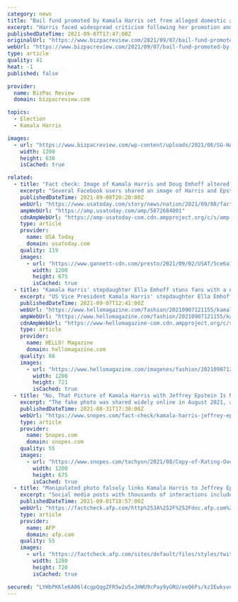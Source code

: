 ```yaml
---
category: news
title: "Bail fund promoted by Kamala Harris set free alleged domestic abuser who’s now charged with murder"
excerpt: "Harris faced widespread criticism following her promotion and endorsement of the organization shortly after the Floyd incident."
publishedDateTime: 2021-09-07T17:47:00Z
originalUrl: "https://www.bizpacreview.com/2021/09/07/bail-fund-promoted-by-kamala-harris-set-free-alleged-domestic-abuser-whos-now-charged-with-murder-1130982/"
webUrl: "https://www.bizpacreview.com/2021/09/07/bail-fund-promoted-by-kamala-harris-set-free-alleged-domestic-abuser-whos-now-charged-with-murder-1130982/"
type: article
quality: 41
heat: -1
published: false

provider:
  name: BizPac Review
  domain: bizpacreview.com

topics:
  - Election
  - Kamala Harris

images:
  - url: "https://www.bizpacreview.com/wp-content/uploads/2021/06/SG-HARRIS-1200x630.png"
    width: 1200
    height: 630
    isCached: true

related:
  - title: "Fact check: Image of Kamala Harris and Doug Emhoff altered to show Jeffrey Epstein"
    excerpt: "Several Facebook users shared an image of Harris and Epstein with the words \"Make this photo famous.\" But the image has been altered to add Epstein."
    publishedDateTime: 2021-09-08T20:20:00Z
    webUrl: "https://www.usatoday.com/story/news/nation/2021/09/08/fact-check-altered-image-shows-jeffrey-epstein-next-kamala-harris/5672684001/"
    ampWebUrl: "https://amp.usatoday.com/amp/5672684001"
    cdnAmpWebUrl: "https://amp-usatoday-com.cdn.ampproject.org/c/s/amp.usatoday.com/amp/5672684001"
    type: article
    provider:
      name: USA Today
      domain: usatoday.com
    quality: 119
    images:
      - url: "https://www.gannett-cdn.com/presto/2021/09/02/USAT/5ce6a7bf-c678-4617-a1fc-5ce8b94ee4fb-AFP_AFP_8RN328.jpg?auto=webp&crop=3999,2250,x0,y200&format=pjpg&width=1200"
        width: 1200
        height: 675
        isCached: true
  - title: "Kamala Harris' stepdaughter Ella Emhoff stuns fans with a new look they didn't see coming"
    excerpt: "US Vice President Kamala Harris' stepdaughter Ella Emhoff surprised fans with a brand new look they didn't see coming"
    publishedDateTime: 2021-09-07T12:41:00Z
    webUrl: "https://www.hellomagazine.com/fashion/20210907121155/kamala-harris-vice-president-ella-emhoff-stepdaughter-surprising-makeover/"
    ampWebUrl: "https://www.hellomagazine.com/fashion/20210907121155/kamala-harris-vice-president-ella-emhoff-stepdaughter-surprising-makeover/?viewas=amp"
    cdnAmpWebUrl: "https://www-hellomagazine-com.cdn.ampproject.org/c/s/www.hellomagazine.com/fashion/20210907121155/kamala-harris-vice-president-ella-emhoff-stepdaughter-surprising-makeover/?viewas=amp"
    type: article
    provider:
      name: HELLO! Magazine
      domain: hellomagazine.com
    quality: 66
    images:
      - url: "https://www.hellomagazine.com/imagenes/fashion/20210907121155/kamala-harris-vice-president-ella-emhoff-stepdaughter-surprising-makeover/0-585-299/elle-emhoff-bonnet-t.jpg"
        width: 1200
        height: 721
        isCached: true
  - title: "No, That Picture of Kamala Harris with Jeffrey Epstein Is Not Real"
    excerpt: "The fake photo was shared widely online in August 2021, and was even posted by a Republican congressional candidate in Texas."
    publishedDateTime: 2021-08-31T17:38:00Z
    webUrl: "https://www.snopes.com/fact-check/kamala-harris-jeffrey-epstein-pic/"
    type: article
    provider:
      name: Snopes.com
      domain: snopes.com
    quality: 55
    images:
      - url: "https://www.snopes.com/tachyon/2021/08/Copy-of-Rating-Overlay-FEATURED-IMG-37.png"
        width: 1200
        height: 675
        isCached: true
  - title: "Manipulated photo falsely links Kamala Harris to Jeffrey Epstein"
    excerpt: "Social media posts with thousands of interactions include a photo tying US Vice President Kamala Harris to disgraced financier and convicted sex offender Jeffrey Epstein. But a reverse image search found that the photograph has been digitally manipulated to include Epstein instead of Harris' husband Douglas Emhoff."
    publishedDateTime: 2021-09-01T18:57:00Z
    webUrl: "https://factcheck.afp.com/http%253A%252F%252Fdoc.afp.com%252F9LY982-1"
    type: article
    provider:
      name: AFP
      domain: afp.com
    quality: 55
    images:
      - url: "https://factcheck.afp.com/sites/default/files/styles/twitter_card/public/medias/factchecking/g2/2021-09/f49a2ff553f4286c5cf363ff23cce0d8.jpeg?itok=OnCdKm9J"
        width: 1280
        height: 720
        isCached: true

secured: "LYHbPKKle6A06l4cgpQqgZFR5w2u5xJHWU9cPay9yGRU/eeQ6Fs/kzIEwksvdy2fYGwMM+os3NonqwvepujOBI6afb9GJRGcmqqLai9eJDLex0gg39CG6L/uNpXpHugXXZejnmCAR+qNaSpyjdNqLMr9/L32C4Rwzebg+F0phBsuoTYLMKebBn4x88tR6H5+VWbBm9c1XbbLi55iJlyyyM7oc5KfNnGnIiq9Z685Bxpncb8AwRFVPQ7pc3s2PnKKxZS/UgugqrI9366inlNc2jcUXw8PEPk3pSwH8zHpF9kPt3sE6v8KTowvXkYhMZwUVlmvcygAhzjPO4nOiNAjZoAMTK5yCAb8faM5SVRXjR8=;OM3Z/y862KE2ChJy8TrLAA=="
---
```


